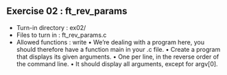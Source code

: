 ## Exercise 02 : ft_rev_params

- Turn-in directory : ex02/
- Files to turn in : ft_rev_params.c
- Allowed functions : write
 • We’re dealing with a program here, you should therefore have a function main in
   your .c file.
 • Create a program that displays its given arguments.
 • One per line, in the reverse order of the command line.
 • It should display all arguments, except for argv[0].
